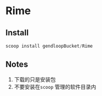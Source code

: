 # Rime

## Install

```powershell
scoop install gendloopBucket/Rime
```

## Notes

1. 下载的只是安装包
2. 不要安装在`scoop` 管理的软件目录内
